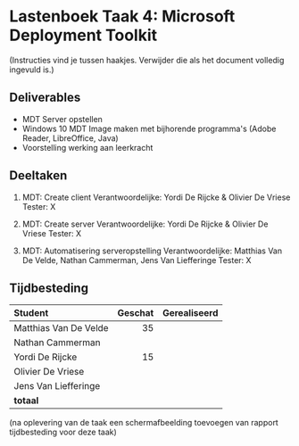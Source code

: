 # Lastenboek Taak 4: Microsoft Deployment Toolkit

(Instructies vind je tussen haakjes. Verwijder die als het document volledig ingevuld is.)

## Deliverables

* MDT Server opstellen
* Windows 10 MDT Image maken met bijhorende programma's (Adobe Reader, LibreOffice, Java)
* Voorstelling werking aan leerkracht

## Deeltaken

1. MDT: Create client
    Verantwoordelijke: Yordi De Rijcke & Olivier De Vriese
    Tester: X
2. MDT: Create server
    Verantwoordelijke: Yordi De Rijcke & Olivier De Vriese
    Tester: X
    
3. MDT: Automatisering serveropstelling
    Verantwoordelijke: Matthias Van De Velde, Nathan Cammerman, Jens Van Liefferinge
    Tester: X

## Tijdbesteding

| Student    | Geschat | Gerealiseerd |
| :---       | ---:    | ---:         |
| Matthias Van De Velde   |    35     |              |
| Nathan Cammerman   |         |              |
| Yordi De Rijcke   |     15    |              |
| Olivier De Vriese   |         |              |
| Jens Van Liefferinge   |         |              |
| **totaal** |         |              |

(na oplevering van de taak een schermafbeelding toevoegen van rapport tijdbesteding voor deze taak)
